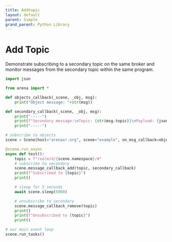 ```yaml
---
title: Addtopic
layout: default
parent: Simple
grand_parent: Python Library
---
```


# Add Topic

Demonstrate subscribing to a secondary topic on the same broker and monitor
messages from the secondary topic within the same program.

```python
import json

from arena import *

def objects_callback(_scene, _obj, msg):
    print("Object message: "+str(msg))

def secondary_callback(_scene, _obj, msg):
    print("-----")
    print(f"Secondary message:\nTopic: {str(msg.topic)}\nPayload: {json.loads(msg.payload)}")
    print("-----")

# subscribe to objects
scene = Scene(host="arenaxr.org", scene="example", on_msg_callback=objects_callback)

@scene.run_async
async def test():
    topic = f"realm/d/{scene.namespace}/#"
    # subscribe to secondary
    scene.message_callback_add(topic, secondary_callback)
    print(f"Subscribed to {topic}")
    print()

    # sleep for 5 seconds
    await scene.sleep(5000)

    # unsubscribe to secondary
    scene.message_callback_remove(topic)
    print()
    print(f"Unsubscribed to {topic}")
    print()

# our main event loop
scene.run_tasks()
```
